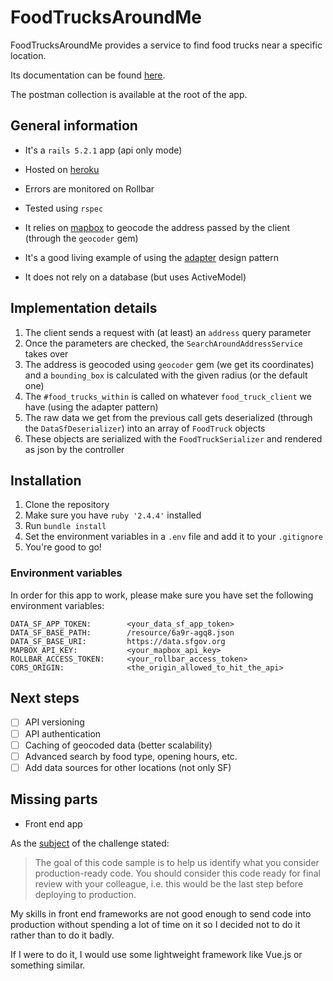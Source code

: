 # FoodTrucksAroundMe

FoodTrucksAroundMe provides a service to find food trucks near a specific location.

Its documentation can be found [here](https://documenter.getpostman.com/view/498967/RWaRMQLk).

The postman collection is available at the root of the app.

## General information

- It's a `rails 5.2.1` app (api only mode)

- Hosted on [heroku](https://www.heroku.com/)

- Errors are monitored on Rollbar

- Tested using `rspec`

- It relies on [mapbox](https://www.mapbox.com/geocoding/) to geocode the address passed by the client (through the `geocoder` gem)

- It's a good living example of using the [adapter](https://en.wikipedia.org/wiki/Adapter_pattern) design pattern

- It does not rely on a database (but uses ActiveModel)

## Implementation details

1. The client sends a request with (at least) an `address` query parameter
2. Once the parameters are checked, the `SearchAroundAddressService` takes over
3. The address is geocoded using `geocoder` gem (we get its coordinates) and a `bounding_box` is calculated with the given radius (or the default one)
4. The `#food_trucks_within` is called on whatever `food_truck_client` we have (using the adapter pattern)
5. The raw data we get from the previous call gets deserialized (through the `DataSfDeserializer`) into an array of `FoodTruck` objects
6. These objects are serialized with the `FoodTruckSerializer` and rendered as json by the controller

## Installation

1. Clone the repository
2. Make sure you have `ruby '2.4.4'` installed
3. Run `bundle install`
4. Set the environment variables in a `.env` file and add it to your `.gitignore`
5. You're good to go!

### Environment variables

In order for this app to work, please make sure you have set the following environment variables:

```
DATA_SF_APP_TOKEN:        <your_data_sf_app_token>
DATA_SF_BASE_PATH:        /resource/6a9r-agq8.json
DATA_SF_BASE_URI:         https://data.sfgov.org
MAPBOX_API_KEY:           <your_mapbox_api_key>
ROLLBAR_ACCESS_TOKEN:     <your_rollbar_access_token>
CORS_ORIGIN:              <the_origin_allowed_to_hit_the_api>
```

## Next steps
- [ ] API versioning
- [ ] API authentication
- [ ] Caching of geocoded data (better scalability)
- [ ] Advanced search by food type, opening hours, etc.
- [ ] Add data sources for other locations (not only SF)

## Missing parts
- Front end app

As the [subject](https://gist.github.com/AlexisMontagne/8b2a2d8794da3979d4b8285f165b1f76) of the challenge stated:
> The goal of this code sample is to help us identify what you consider production-ready code. You should consider this code ready for final review with your colleague, i.e. this would be the last step before deploying to production.

My skills in front end frameworks are not good enough to send code into production without spending a lot of time on it so I decided not to do it rather than to do it badly.

If I were to do it, I would use some lightweight framework like Vue.js or something similar.
